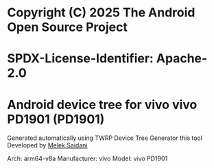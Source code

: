 #
# Copyright (C) 2025 The Android Open Source Project
#
# SPDX-License-Identifier: Apache-2.0
#
# Android device tree for vivo vivo PD1901 (PD1901)

Generated automatically using TWRP Device Tree Generator
this tool Developed by [Melek Saidani](https://www.facebook.com/no.idea.120/)

Arch: arm64-v8a
Manufacturer: vivo
Model: vivo PD1901


